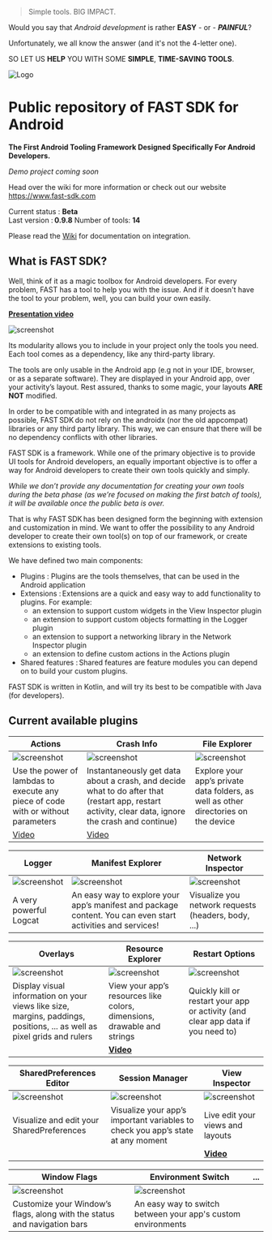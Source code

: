 > Simple tools. BIG IMPACT.

Would you say that *Android development* is rather **EASY** - or - ***PAINFUL***?

Unfortunately, we all know the answer (and it's not the 4-letter one).

SO LET US **HELP** YOU WITH SOME **SIMPLE**, **TIME-SAVING TOOLS**.

![Logo](./assets/images/fast_logo.png)

# Public repository of FAST SDK for Android
**The First Android Tooling Framework Designed Specifically For Android Developers.**

*Demo project coming soon*

Head over the wiki for more information or check out our website https://www.fast-sdk.com

Current status : **Beta**  
Last version : **0.9.8**
Number of tools: **14**

Please read the [Wiki](https://github.com/ToolsForDevs/FAST-SDK-Android/wiki/First-steps) for documentation on integration.

## What is FAST SDK?
Well, think of it as a magic toolbox for Android developers. For every problem, FAST has a tool to help you with the issue.
And if it doesn't have the tool to your problem, well, you can build your own easily.

**[Presentation video](https://www.youtube.com/watch?v=d_KzA5wDB10)**

![screenshot](./assets/images/launcher.png)

Its modularity allows you to include in your project only the tools you need. Each tool comes as a dependency, like any third-party library.

The tools are only usable in the Android app (e.g not in your IDE, browser, or as a separate software). They are displayed in your Android app, over your activity’s layout. Rest assured, thanks to some magic, your layouts **ARE NOT** modified.

In order to be compatible with and integrated in as many projects as possible, FAST SDK do not rely on the androidx (nor the old appcompat) libraries or any third party library. This way, we can ensure that there will be no dependency conflicts with other libraries.

FAST SDK is a framework. While one of the primary objective is to provide UI tools for Android developers, an equally important objective is to offer a way for Android developers to create their own tools quickly and simply.

*While we don’t provide any documentation for creating your own tools during the beta phase (as we’re focused on making the first batch of tools), it will be available once the public beta is over.*

That is why FAST SDK has been designed form the beginning with extension and customization in mind. We want to offer the possibility to any Android developer to create their own tool(s) on top of our framework, or create extensions to existing tools.

We have defined two main components:
* Plugins : Plugins are the tools themselves, that can be used in the Android application
* Extensions : Extensions are a quick and easy way to add functionality to plugins. For example:
  * an extension to support custom widgets in the View Inspector plugin
  * an extension to support custom objects formatting in the Logger plugin
  * an extension to support a networking library in the Network Inspector plugin
  * an extension to define custom actions in the Actions plugin
* Shared features : Shared features are feature modules you can depend on to build your custom plugins.

FAST SDK is written in Kotlin, and will try its best to be compatible with Java (for developers).


## Current available plugins

Actions | Crash Info | File Explorer
------- | ---------- | ------------- 
![screenshot](./assets/images/actions.jpg) | ![screenshot](./assets/images/crash_info.png) | ![screenshot](./assets/images/file_explorer.jpg)
Use the power of lambdas to execute any piece of code with or without parameters | Instantaneously get data about a crash, and decide what to do after that (restart app, restart activity, clear data, ignore the crash and continue) | Explore your app’s private data folders, as well as other directories on the device
[Video](https://www.youtube.com/watch?v=F962GEgVUOY) | [Video](https://www.youtube.com/watch?v=zYuKsefqR7U) | 

Logger | Manifest Explorer | Network Inspector
------ | ----------------- | ----------------- 
![screenshot](./assets/images/logger.jpg) | ![screenshot](./assets/images/manifest_explorer.png) | ![screenshot](./assets/images/network_inspector.jpg)
A very powerful Logcat  | An easy way to explore your app’s manifest and package content. You can even start activities and services! | Visualize you network requests (headers, body, ...)

Overlays | Resource Explorer | Restart Options
-------- | ----------------- | --------------- 
![screenshot](./assets/images/overlay.jpg) | ![screenshot](./assets/images/resource_explorer.jpg) | ![screenshot](./assets/images/restart_options.png)
Display visual information on your views like size, margins, paddings, positions, ... as well as pixel grids and rulers |  View your app’s resources like colors, dimensions, drawable and strings |  Quickly kill or restart your app or activity (and clear app data if you need to)
&nbsp; | **[Video](https://www.youtube.com/watch?v=8geHl8vYMFM)** | 


SharedPreferences Editor | Session Manager | View Inspector
------------------------ | --------------- | --------------
![screenshot](./assets/images/shared_preferences.jpg) | ![screenshot](./assets/images/session_manager.jpg) | ![screenshot](./assets/images/view_inspector.jpg)
Visualize and edit your SharedPreferences |  Visualize your app’s important variables to check you app’s state at any moment | Live edit your views and layouts
&nbsp; | &nbsp; | **[Video](https://www.youtube.com/watch?v=urumZQpa83I)**

Window Flags | Environment Switch | ...
------------ | ------------------ | ---
![screenshot](./assets/images/window_flags.gif) | ![screenshot](./assets/images/environment_switch.png) | &nbsp;
Customize your Window’s flags, along with the status and navigation bars | An easy way to switch between your app's custom environments | &nbsp;
